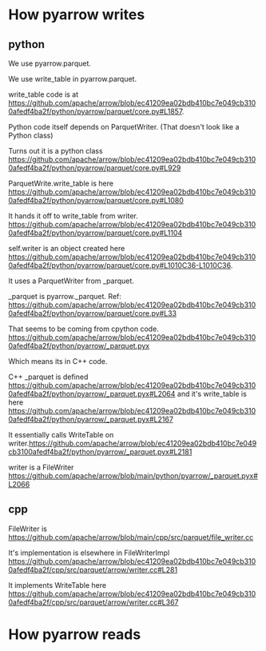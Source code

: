 # How pyarrow writes 
## python
We use pyarrow.parquet. 

We use write_table in pyarrow.parquet.

write_table code is at https://github.com/apache/arrow/blob/ec41209ea02bdb410bc7e049cb3100afedf4ba2f/python/pyarrow/parquet/core.py#L1857.

Python code itself depends on ParquetWriter. (That doesn't look like a Python class)

Turns out it is a python class https://github.com/apache/arrow/blob/ec41209ea02bdb410bc7e049cb3100afedf4ba2f/python/pyarrow/parquet/core.py#L929

ParquetWrite.write_table is here https://github.com/apache/arrow/blob/ec41209ea02bdb410bc7e049cb3100afedf4ba2f/python/pyarrow/parquet/core.py#L1080

It hands it off to write_table from writer. https://github.com/apache/arrow/blob/ec41209ea02bdb410bc7e049cb3100afedf4ba2f/python/pyarrow/parquet/core.py#L1104

self.writer is an object created here https://github.com/apache/arrow/blob/ec41209ea02bdb410bc7e049cb3100afedf4ba2f/python/pyarrow/parquet/core.py#L1010C36-L1010C36. 

It uses a ParquetWriter from _parquet.

_parquet is pyarrow._parquet. Ref: https://github.com/apache/arrow/blob/ec41209ea02bdb410bc7e049cb3100afedf4ba2f/python/pyarrow/parquet/core.py#L33

That seems to be coming from cpython code. https://github.com/apache/arrow/blob/ec41209ea02bdb410bc7e049cb3100afedf4ba2f/python/pyarrow/_parquet.pyx

Which means its in C++ code. 

C++ _parquet is defined https://github.com/apache/arrow/blob/ec41209ea02bdb410bc7e049cb3100afedf4ba2f/python/pyarrow/_parquet.pyx#L2064 and it's write_table is 
here https://github.com/apache/arrow/blob/ec41209ea02bdb410bc7e049cb3100afedf4ba2f/python/pyarrow/_parquet.pyx#L2167

It essentially calls WriteTable on writer.https://github.com/apache/arrow/blob/ec41209ea02bdb410bc7e049cb3100afedf4ba2f/python/pyarrow/_parquet.pyx#L2181

writer is a FileWriter https://github.com/apache/arrow/blob/main/python/pyarrow/_parquet.pyx#L2066 

## cpp 
FileWriter is https://github.com/apache/arrow/blob/main/cpp/src/parquet/file_writer.cc

It's implementation is elsewhere in FileWriterImpl https://github.com/apache/arrow/blob/ec41209ea02bdb410bc7e049cb3100afedf4ba2f/cpp/src/parquet/arrow/writer.cc#L281

It implements WriteTable here https://github.com/apache/arrow/blob/ec41209ea02bdb410bc7e049cb3100afedf4ba2f/cpp/src/parquet/arrow/writer.cc#L367


# How pyarrow reads
